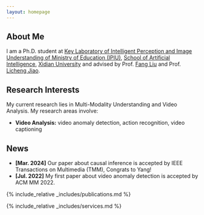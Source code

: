 ```yaml
---
layout: homepage
---
```


## About Me

I am a Ph.D. student at [Key Laboratory of Intelligent Perception and Image Understanding of Ministry of Education (IPIU)](https://ipiu.xidian.edu.cn/), [School of Artificial Intelligence](https://sai.xidian.edu.cn/), [Xidian University](https://www.xidian.edu.cn/) and advised by Prof. [Fang Liu](https://faculty.xidian.edu.cn/LF8/zh_CN/index.htm) and Prof. [Licheng Jiao](https://faculty.xidian.edu.cn/JLC/zh_CN/index.htm). 

## Research Interests 

My current research lies in Multi-Modality Understanding and Video Analysis. My research areas involve:

- **Video Analysis:** video anomaly detection, action recognition, video captioning


## News

- **[Mar. 2024]** Our paper about causal inference is accepted by IEEE Transactions on Multimedia (TMM), Congrats to Yang!
- **[Jul. 2022]** My first paper about video anomaly detection is accepted by ACM MM 2022. 

{% include_relative _includes/publications.md %}

{% include_relative _includes/services.md %}

